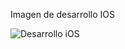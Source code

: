 Imagen de desarrollo IOS

![Desarrollo iOS](https://carmatec.com/wp-content/uploads/2022/08/ios-programming-classes.png)





